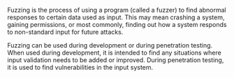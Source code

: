 Fuzzing is the process of using a program (called a fuzzer) to find abnormal responses to certain data used as input. This may mean crashing a system, gaining permissions, or most commonly, finding out how a system responds to non-standard input for future attacks.

Fuzzing can be used during development or during penetration testing. When used during development, it is intended to find any situations where input validation needs to be added or improved. During penetration testing, it is used to find vulnerabilities in the input system.